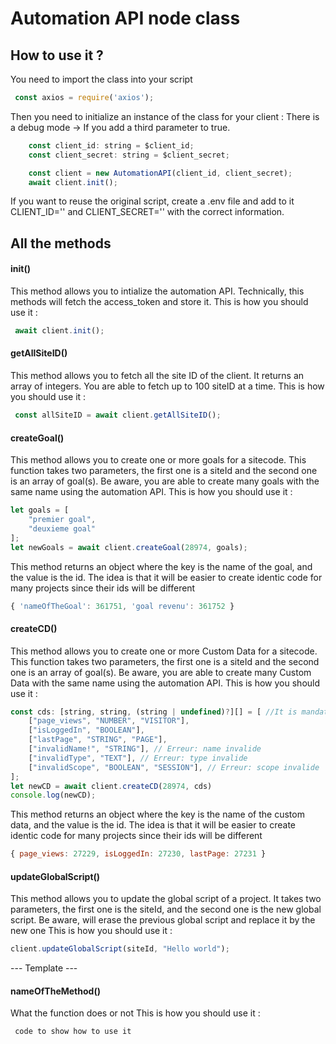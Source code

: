 # Automation API node class

## How to use it ? 

You need to import the class into your script 
```js
 const axios = require('axios'); 
 ```

Then you need to initialize an instance of the class for your client :
There is a debug mode -> If you add a third parameter to true.
```js 
    const client_id: string = $client_id;
    const client_secret: string = $client_secret;

    const client = new AutomationAPI(client_id, client_secret);
    await client.init();
```
If you want to reuse the original script, create a .env file and add to it CLIENT_ID='' and CLIENT_SECRET='' with the correct information.

## All the methods 

#### init()
This method allows you to intialize the automation API. Technically, this methods will fetch the access_token and store it.
This is how you should use it : 
```js
 await client.init();
 ```


#### getAllSiteID()
This method allows you to fetch all the site ID of the client. It returns an array of integers. You are able to fetch up to 100 siteID at a time.
This is how you should use it : 
```js
 const allSiteID = await client.getAllSiteID();
 ```

#### createGoal()
This method allows you to create one or more goals for a sitecode. This function takes two parameters, the first one is a siteId and the second one is an array of goal(s). Be aware, you are able to create many goals with the same name using the automation API.
This is how you should use it : 
```js
let goals = [
    "premier goal",
    "deuxieme goal"
];
let newGoals = await client.createGoal(28974, goals);
 ```
 This method returns an object where the key is the name of the goal, and the value is the id. The idea is that it will be easier to create identic code for many projects since their ids will be different
```js
{ 'nameOfTheGoal': 361751, 'goal revenu': 361752 }
 ```

 #### createCD()
This method allows you to create one or more Custom Data for a sitecode. This function takes two parameters, the first one is a siteId and the second one is an array of goal(s). Be aware, you are able to create many Custom Data with the same name using the automation API.
This is how you should use it : 
```js
const cds: [string, string, (string | undefined)?][] = [ //It is mandatory to specify the type of the array in Typescript
    ["page_views", "NUMBER", "VISITOR"],
    ["isLoggedIn", "BOOLEAN"],
    ["lastPage", "STRING", "PAGE"],
    ["invalidName!", "STRING"], // Erreur: name invalide
    ["invalidType", "TEXT"], // Erreur: type invalide
    ["invalidScope", "BOOLEAN", "SESSION"], // Erreur: scope invalide
];
let newCD = await client.createCD(28974, cds)
console.log(newCD);
 ```
  This method returns an object where the key is the name of the custom data, and the value is the id. The idea is that it will be easier to create identic code for many projects since their ids will be different
```js
{ page_views: 27229, isLoggedIn: 27230, lastPage: 27231 }
 ```

 #### updateGlobalScript()
This method allows you to update the global script of a project. It takes two parameters, the first one is the siteId, and the second one is the new global script. Be aware, will erase the previous global script and replace it by the new one
This is how you should use it : 
```js
client.updateGlobalScript(siteId, "Hello world");
 ```


 --- Template ---

 #### nameOfTheMethod()
What the function does or not
This is how you should use it : 
```js
 code to show how to use it 
 ```

